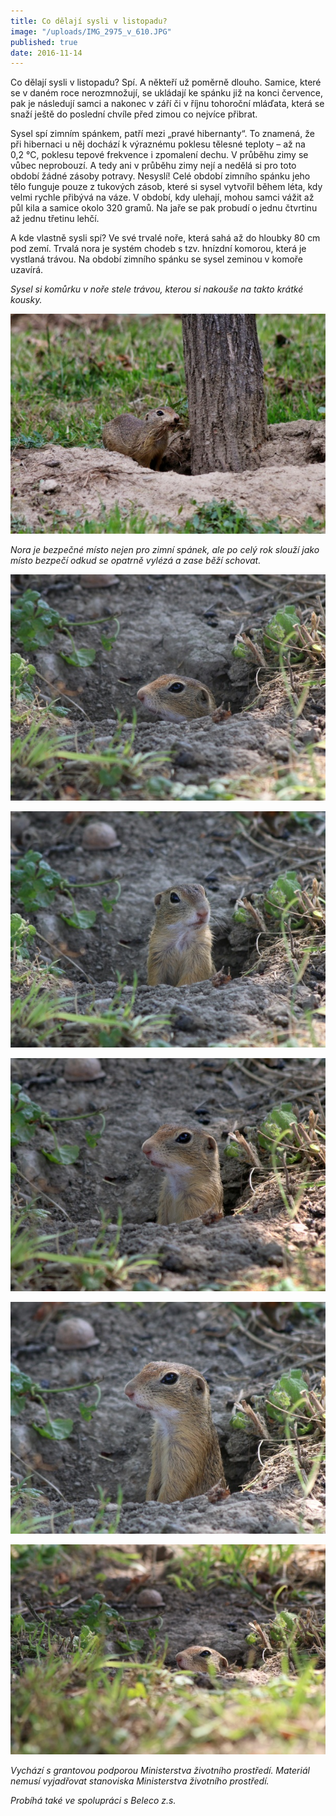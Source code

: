 ```yaml
---
title: Co dělají sysli v listopadu?
image: "/uploads/IMG_2975_v_610.JPG"
published: true
date: 2016-11-14
---
```

Co dělají sysli v listopadu? Spí. A někteří už poměrně dlouho. Samice,
které se v daném roce nerozmnožují, se ukládají ke spánku již na konci
července, pak je následují samci a nakonec v září či v říjnu tohoroční
mláďata, která se snaží ještě do poslední chvíle před zimou co nejvíce
přibrat.

Sysel spí zimním spánkem, patří mezi „pravé hibernanty“. To znamená, že
při hibernaci u něj dochází k výraznému poklesu tělesné teploty – až na
0,2 °C, poklesu tepové frekvence i zpomalení dechu. V průběhu zimy se
vůbec neprobouzí. A tedy ani v průběhu zimy nejí a nedělá si pro toto
období žádné zásoby potravy. Nesyslí! Celé období zimního spánku jeho
tělo funguje pouze z tukových zásob, které si sysel vytvořil během léta,
kdy velmi rychle přibývá na váze. V období, kdy ulehají, mohou samci
vážit až půl kila a samice okolo 320 gramů. Na jaře se pak probudí
o jednu čtvrtinu až jednu třetinu lehčí.

A kde vlastně sysli spí? Ve své trvalé noře, která sahá až do hloubky
80 cm pod zemí. Trvalá nora je systém chodeb s tzv. hnízdní komorou,
která je vystlaná trávou. Na období zimního spánku se sysel zeminou
v komoře uzavírá.

*Sysel si komůrku v noře stele trávou, kterou si nakouše na takto krátké
kousky.*

![](/uploads/IMG_2614_610.JPG)

*Nora je bezpečné místo nejen pro zimní spánek, ale po celý rok slouží
jako místo bezpečí odkud se opatrně vylézá a zase běží schovat.*

![](/uploads/IMG_2961_610.JPG)

![](/uploads/IMG_2956_610.JPG)

![](/uploads/IMG_2975_610.JPG)

![](/uploads/IMG_2973_610.JPG)

![](/uploads/IMG_2982_610.JPG)

*Vychází s grantovou podporou Ministerstva životního prostředí. Materiál
nemusí vyjadřovat stanoviska Ministerstva životního prostředí.*

*Probíhá také ve spolupráci s Beleco z.s.*
